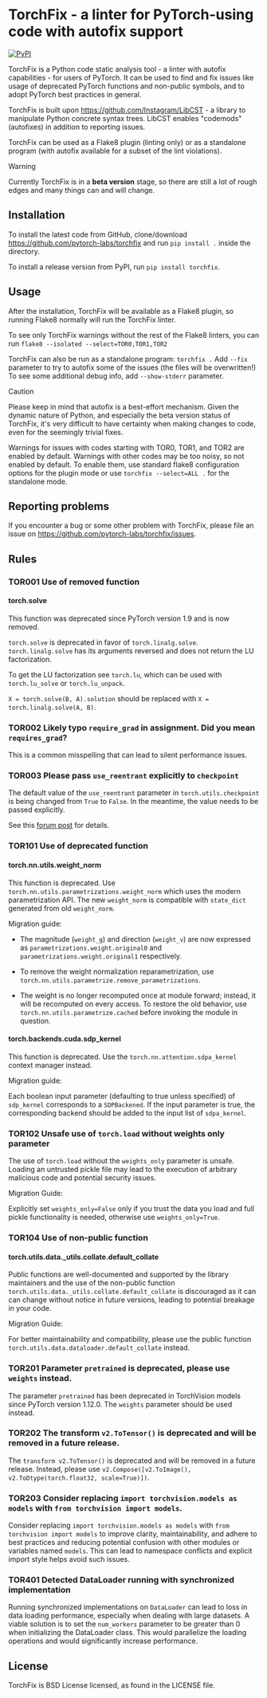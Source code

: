 # TorchFix - a linter for PyTorch-using code with autofix support

[![PyPI](https://img.shields.io/pypi/v/torchfix.svg)](https://pypi.org/project/torchfix/)

TorchFix is a Python code static analysis tool - a linter with autofix capabilities -
for users of PyTorch. It can be used to find and fix issues like usage of deprecated
PyTorch functions and non-public symbols, and to adopt PyTorch best practices in general.

TorchFix is built upon https://github.com/Instagram/LibCST - a library to manipulate
Python concrete syntax trees. LibCST enables "codemods" (autofixes) in addition to
reporting issues.

TorchFix can be used as a Flake8 plugin (linting only) or as a standalone
program (with autofix available for a subset of the lint violations).

> [!WARNING]
> Currently TorchFix is in a **beta version** stage, so there are still a lot of rough
edges and many things can and will change.

## Installation

To install the latest code from GitHub, clone/download
https://github.com/pytorch-labs/torchfix and run `pip install .`
inside the directory.

To install a release version from PyPI, run `pip install torchfix`.

## Usage

After the installation, TorchFix will be available as a Flake8 plugin, so running
Flake8 normally will run the TorchFix linter.

To see only TorchFix warnings without the rest of the Flake8 linters, you can run
`flake8 --isolated --select=TOR0,TOR1,TOR2`

TorchFix can also be run as a standalone program: `torchfix .`
Add `--fix` parameter to try to autofix some of the issues (the files will be overwritten!)
To see some additional debug info, add `--show-stderr` parameter.

> [!CAUTION]
> Please keep in mind that autofix is a best-effort mechanism. Given the dynamic nature of Python,
and especially the beta version status of TorchFix, it's very difficult to have
certainty when making changes to code, even for the seemingly trivial fixes.

Warnings for issues with codes starting with TOR0, TOR1, and TOR2 are enabled by default.
Warnings with other codes may be too noisy, so not enabled by default.
To enable them, use standard flake8 configuration options for the plugin mode or use
`torchfix --select=ALL .` for the standalone mode.


## Reporting problems

If you encounter a bug or some other problem with TorchFix, please file an issue on
https://github.com/pytorch-labs/torchfix/issues.


## Rules

### TOR001 Use of removed function

#### torch.solve

This function was deprecated since PyTorch version 1.9 and is now removed.

`torch.solve` is deprecated in favor of `torch.linalg.solve`.
`torch.linalg.solve` has its arguments reversed and does not return the LU factorization.

To get the LU factorization see `torch.lu`, which can be used with `torch.lu_solve` or `torch.lu_unpack`.

`X = torch.solve(B, A).solution` should be replaced with `X = torch.linalg.solve(A, B)`.

### TOR002 Likely typo `require_grad` in assignment. Did you mean `requires_grad`?

This is a common misspelling that can lead to silent performance issues.

### TOR003 Please pass `use_reentrant` explicitly to `checkpoint`

The default value of the `use_reentrant` parameter in `torch.utils.checkpoint` is being changed
from `True` to `False`. In the meantime, the value needs to be passed explicitly.

See this [forum post](https://dev-discuss.pytorch.org/t/bc-breaking-update-to-torch-utils-checkpoint-not-passing-in-use-reentrant-flag-will-raise-an-error/1745)
for details.

### TOR101 Use of deprecated function

#### torch.nn.utils.weight_norm

This function is deprecated. Use `torch.nn.utils.parametrizations.weight_norm`
which uses the modern parametrization API. The new `weight_norm` is compatible
with `state_dict` generated from old `weight_norm`.

Migration guide:

* The magnitude (``weight_g``) and direction (``weight_v``) are now expressed
    as ``parametrizations.weight.original0`` and ``parametrizations.weight.original1``
    respectively.

* To remove the weight normalization reparametrization, use
    `torch.nn.utils.parametrize.remove_parametrizations`.

* The weight is no longer recomputed once at module forward; instead, it will
    be recomputed on every access.  To restore the old behavior, use
    `torch.nn.utils.parametrize.cached` before invoking the module
    in question.

#### torch.backends.cuda.sdp_kernel

This function is deprecated. Use the `torch.nn.attention.sdpa_kernel` context manager instead.

Migration guide:

Each boolean input parameter (defaulting to true unless specified) of `sdp_kernel` corresponds to a `SDPBackened`. 
If the input parameter is true, the corresponding backend should be added to the input list of `sdpa_kernel`.

### TOR102 Unsafe use of `torch.load` without weights only parameter

The use of `torch.load` without the `weights_only` parameter is unsafe. 
Loading an untrusted pickle file may lead to the execution of arbitrary malicious code and potential security issues.

Migration Guide:

Explicitly set `weights_only=False` only if you trust the data you load and full pickle functionality is needed, otherwise use `weights_only=True`.


### TOR104 Use of non-public function

#### torch.utils.data._utils.collate.default_collate

Public functions are well-documented and supported by the library maintainers and the use of the non-public function 
`torch.utils.data._utils.collate.default_collate` is discouraged as it can can change without notice in future versions, 
leading to potential breakage in your code.   

Migration Guide:

For better maintainability and compatibility, please use the public function `torch.utils.data.dataloader.default_collate` instead.

### TOR201 Parameter `pretrained` is deprecated, please use `weights` instead.

The parameter `pretrained` has been deprecated in TorchVision models since PyTorch version 1.12.0. The `weights` parameter should be used instead. 


### TOR202 The transform `v2.ToTensor()` is deprecated and will be removed in a future release.

The `transform v2.ToTensor()` is deprecated and will be removed in a future release. Instead, please use `v2.Compose([v2.ToImage(), v2.ToDtype(torch.float32, scale=True)])`.


### TOR203 Consider replacing `import torchvision.models as models` with `from torchvision import models`.

Consider replacing `import torchvision.models as models` with `from torchvision import models` to improve clarity, maintainability, and adhere to best practices and reducing potential confusion with other modules or variables named `models`. 
This can lead to namespace conflicts and explicit import style helps avoid such issues.

### TOR401 Detected DataLoader running with synchronized implementation

Running synchronized implementations on `DataLoader` can lead to loss in data loading performance, especially when dealing with large datasets. A viable solution is to set the `num_workers` parameter to be greater than 0 when initializing the DataLoader class. This would parallelize the loading operations and would significantly increase performance. 

## License
TorchFix is BSD License licensed, as found in the LICENSE file.
